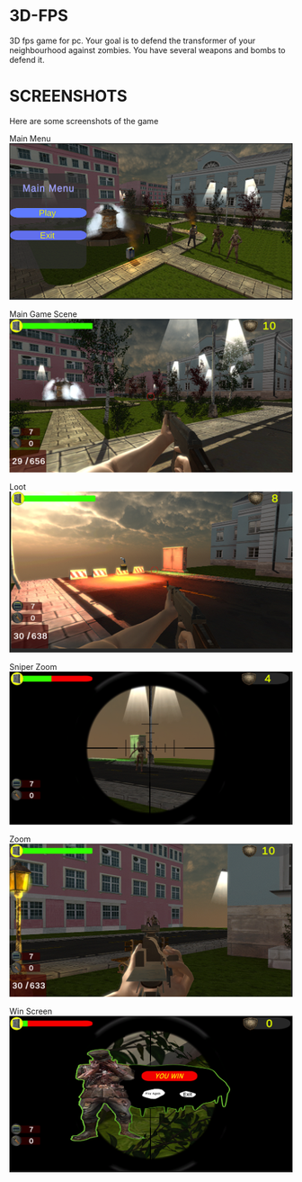 # 3D-FPS
 3D fps game for pc. Your goal is to defend the transformer of your neighbourhood against zombies. You have several weapons and bombs to defend it.
 
# SCREENSHOTS
Here are some screenshots of the game

Main Menu
![Main Menu](https://github.com/denizkorkmaz52/3D-PC-FPS/blob/main/Game%20ScreenShots/Main%20Menu.PNG)

Main Game Scene
![Main Game Scene](https://github.com/denizkorkmaz52/3D-PC-FPS/blob/main/Game%20ScreenShots/Game%20Scene.PNG)

Loot
![Loot](https://github.com/denizkorkmaz52/3D-PC-FPS/blob/main/Game%20ScreenShots/Loot.PNG)

Sniper Zoom
![Sniper Zoom](https://github.com/denizkorkmaz52/3D-PC-FPS/blob/main/Game%20ScreenShots/Sniper%20Zoom.PNG)

Zoom
![Zoom](https://github.com/denizkorkmaz52/3D-PC-FPS/blob/main/Game%20ScreenShots/Zoom.PNG)

Win Screen
![Win Screen](https://github.com/denizkorkmaz52/3D-PC-FPS/blob/main/Game%20ScreenShots/Win%20Screen.PNG)
